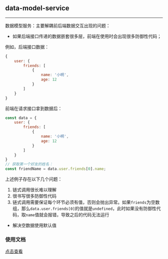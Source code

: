## data-model-service
----------------------------

数据模型服务：主要解耦前后端数据交互出现的问题：

* 如果后端接口传递的数据嵌套很多层，前端在使用时会出现很多防御性代码；

例如，后端接口数据：
```javascript
{
    user: {
        friends: [
            {
                name: '小明',
                age: 12
            }
        ]
    }
}
```
前端在请求接口拿到数据后：
```javascript
const data = {
    user: {
        friends: [
            {
                name: '小明',
                age: 12
            }
        ]
    }
}
// 获取第一个好友的姓名：
const friendName = data.user.friends[0].name;
```
上述例子存在以下几个问题：<br>

1. 链式调用很长难以理解
2. 很书写很多防御性代码
3. 链式调用需要保证每个环节必须有值，否则会抛出异常。如果`friends`为空数组，那么`data.user.friends[0]`的值就是`undefined`，此时如果没有防御性代码，取`name`值就会报错，导致之后的代码无法运行

* 解决空数据使用默认值

### 使用文档

[点击查看](docs/usual.md)



